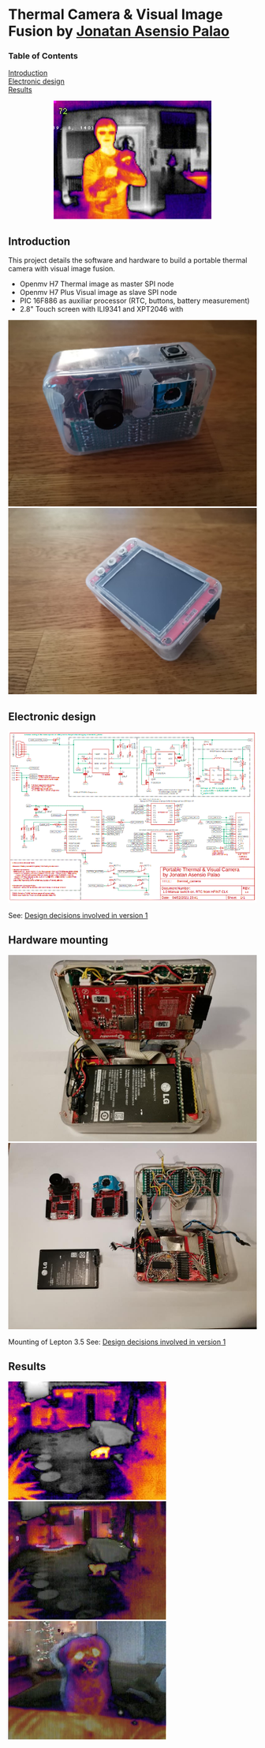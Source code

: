 # Thermal Camera & Visual Image Fusion by [Jonatan Asensio Palao](https://es.linkedin.com/in/jonatan-asensio-palao-369a4143)

### Table of Contents  

[Introduction](#introduction)  
[Electronic design](#electronic_design)  
[Results](#results)  

<p align="center">
<img width="320" height="240" src="photos/Result_1_only_thermal.jpeg">
</p>

<a name="introduction"/>

## Introduction

This project details the software and hardware to build a portable thermal camera with visual image fusion.

- Openmv H7 Thermal image as master SPI node
- Openmv H7 Plus Visual image as slave SPI node
- PIC 16F886 as auxiliar processor (RTC, buttons, battery measurement)
- 2.8" Touch screen with ILI9341 and XPT2046 with 



![Front](photos/cam_front.jpeg)
![Back](photos/cam_back.jpeg)

<a name="electronic_design"/>

## Electronic design

![](schematics/thermal_camera_version_1_0.gif)

See: [Design decisions involved in version 1](doc/architecture_design_record_001.md)

[More info for version 1]: doc/architecture_design_record_001.md	"Design decisions involved in version 1"

<a name="results"/>

## Hardware mounting

![Inside](photos/cam_inside_assembled.jpeg)
![Inside look at the auxiliar processor PIC 16F886](photos/cam_inside_disassembled.jpeg)

Mounting of Lepton 3.5 See: [Design decisions involved in version 1](doc/lepton_mounting.md)

## Results


![Thermal Vision outdoor](photos/Result_2_only_thermal.jpeg)
![Fusion Vision outdoor](photos/Result_3_fusion_thermal_visual.jpeg)
![Fusion Vision indoor](photos/Result_4_fusion_thermal_visual.jpeg)

